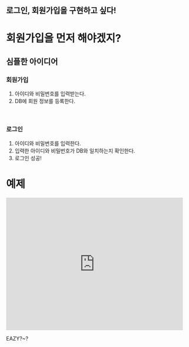 ## 로그인, 회원가입을 구현하고 싶다!


# 회원가입을 먼저 해야겠지?

## 심플한 아이디어
### 회원가입
1. 아이디와 비밀번호를 입력받는다.
2. DB에 회원 정보를 등록한다.

&nbsp;
&nbsp;

### 로그인

1. 아이디와 비밀번호를 입력한다.
2. 입력한 아이디와 비밀번호가 DB와 일치하는지 확인한다.
3. 로그인 성공!


# 예제


<iframe src="https://giphy.com/embed/8xgqLTTgWqHWU" width="480" height="360" frameBorder="0" class="giphy-embed" allowFullScreen></iframe><p>EAZY?~?</p>
